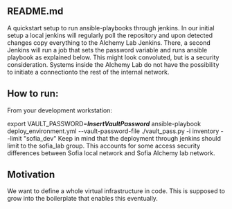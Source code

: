 ## README.md
A quickstart setup to run ansible-playbooks through jenkins. In our initial setup a local jenkins will regularly poll the repository and upon detected changes copy everything to the Alchemy Lab Jenkins. There, a second Jenkins will run  a job that sets the password variable and runs ansible playbook as explained below. This might look convoluted, but is a security consideration. Systems inside the Alchemy Lab do not have the possibility to initiate a connectionto the rest of the internal network.  

## How to run:
From your development workstation:

export VAULT_PASSWORD=*****InsertVaultPassword*****
ansible-playbook deploy_environment.yml --vault-password-file ./vault_pass.py -i inventory --limit "sofia_dev"
Keep in mind that the deployment through jenkins should limit to the sofia_lab group. This accounts for some access security differences between Sofia local network and Sofia Alchemy lab network. 

## Motivation
We want to define a whole virtual infrastructure in code. This is supposed to grow into the boilerplate that enables this eventually.  
